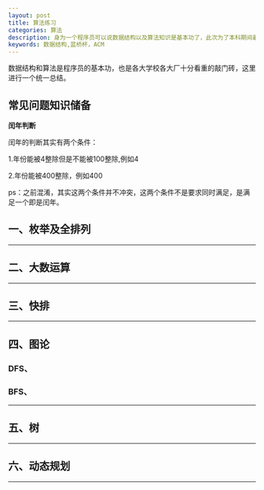 ```yaml
---
layout: post
title: 算法练习
categories: 算法
description: 身为一个程序员可以说数据结构以及算法知识是基本功了，此次为了本科期间最后一次征战蓝桥杯能去得理想的成绩，我决定全力以赴，争取拿到一个国家级的名次。
keywords: 数据结构,蓝桥杯，ACM
---
```


数据结构和算法是程序员的基本功，也是各大学校各大厂十分看重的敲门砖，这里进行一个统一总结。

## 常见问题知识储备

**闰年判断**

闰年的判断其实有两个条件：

1.年份能被4整除但是不能被100整除,例如4

2.年份能被400整除，例如400

ps：之前混淆，其实这两个条件并不冲突，这两个条件不是要求同时满足，是满足一个即是闰年。

## 一、枚举及全排列

---

## 二、大数运算

---

## 三、快排

---

## 四、图论

### DFS、


### BFS、

---

## 五、树

---

## 六、动态规划

---



